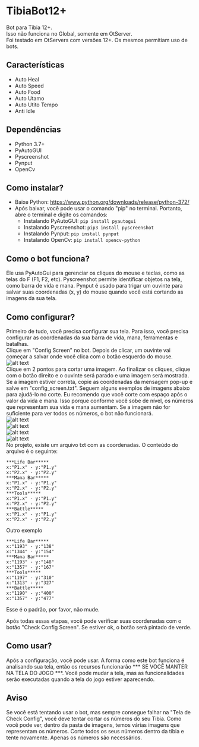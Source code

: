 # TibiaBot12+
Bot para Tibia 12+. <br>
Isso não funciona no Global, somente em OtServer. <br>
Foi testado em OtServers com versões 12+. Os mesmos permitiam uso de bots.<br>

## Características
- Auto Heal
- Auto Speed
- Auto Food
- Auto Utamo
- Auto Utito Tempo
- Anti Idle

## Dependências
- Python 3.7+
- PyAutoGUI
- Pyscreenshot
- Pynput
- OpenCv
## Como instalar?
- Baixe Python: https://www.python.org/downloads/release/python-372/
- Após baixar, você pode usar o comando "pip" no terminal. Portanto, abre o terminal e digite os comandos:
    - Instalando PyAutoGUI: ```pip install pyautogui```
    - Instalando Pyscreenshot: ```pip3 install pyscreenshot```
    - Instalando Pynput: ```pip install pynput```
    - Instalando OpenCv: ```pip install opencv-python```
## Como o bot funciona?
 Ele usa PyAutoGui para gerenciar os cliques do mouse e teclas, como as telas do F (F1, F2, etc). Pyscreenshot permite identificar objetos na tela, como barra de vida e mana. Pynput é usado para trigar um ouvinte para salvar suas coordenadas (x, y) do mouse quando você está cortando as imagens da sua tela.
## Como configurar?
Primeiro de tudo, você precisa configurar sua tela. Para isso, você precisa configurar as coordenadas da sua barra de vida, mana, ferramentas e batalhas.<br>
Clique em "Config Screen" no bot. Depois de clicar, um ouvinte vai começar a salvar onde você clica com o botão esquerdo do mouse.<br> 
![alt text](https://github.com/leoee/bot_for_tibia12.01/blob/master/images/botRD.png)<br>
Clique em 2 pontos para cortar uma imagem. Ao finalizar os cliques, clique com o botão direito e o ouvinte será parado e uma imagem será mostrada. Se a imagem estiver correta, copie as coordenadas da mensagem pop-up e salve em "config_screen.txt". Seguem alguns exemplos de imagens abaixo para ajudá-lo no corte. Eu recomendo que você corte com espaço após o valor da vida e mana. Isso porque conforme você sobe de nível, os números que representam sua vida e mana aumentam. Se a imagem não for suficiente para ver todos os números, o bot não funcionará.<br>
![alt text](https://github.com/leoee/bot_for_tibia12.01/blob/master/images/lifeRD.png)<br>
![alt text](https://github.com/leoee/bot_for_tibia12.01/blob/master/images/manaRD.png)<br>
![alt text](https://github.com/leoee/bot_for_tibia12.01/blob/master/images/toolsRD.png)<br>
![alt text](https://github.com/leoee/bot_for_tibia12.01/blob/master/images/battleRD.png)<br>
No projeto, existe um arquivo txt com as coordenadas. O conteúdo do arquivo é o seguinte:
```
***Life Bar*****
x:"P1.x" - y:"P1.y"
x:"P2.x" - y:"P2.y"
***Mana Bar*****
x:"P1.x" - y:"P1.y"
x:"P2.x" - y:"P2.y"
***Tools*****
x:"P1.x" - y:"P1.y"
x:"P2.x" - y:"P2.y"
***Battle*****
x:"P1.x" - y:"P1.y"
x:"P2.x" - y:"P2.y"
```
Outro exemplo<br>
```
***Life Bar*****
x:"1193" - y:"138"
x:"1344" - y:"154"
***Mana Bar*****
x:"1193" - y:"148"
x:"1357" - y:"167"
***Tools*****
x:"1197" - y:"310"
x:"1313" - y:"327"
***Battle*****
x:"1190" - y:"400"
x:"1357" - y:"477"
```
Esse é o padrão, por favor, não mude.<br>

Após todas essas etapas, você pode verificar suas coordenadas com o botão "Check Config Screen". Se estiver ok, o botão será pintado de verde.<br>

## Como usar?
Após a configuração, você pode usar. A forma como este bot funciona é analisando sua tela, então os recursos funcionarão *** SE VOCÊ MANTER NA TELA DO JOGO ***. Você pode mudar a tela, mas as funcionalidades serão executadas quando a tela do jogo estiver aparecendo.

## Aviso
Se você está tentando usar o bot, mas sempre consegue falhar na "Tela de Check Config", você deve tentar cortar os números do seu Tibia. Como você pode ver, dentro da pasta de imagens, temos várias imagens que representam os números. Corte todos os seus números dentro da tíbia e tente novamente. Apenas os números são necessários.

